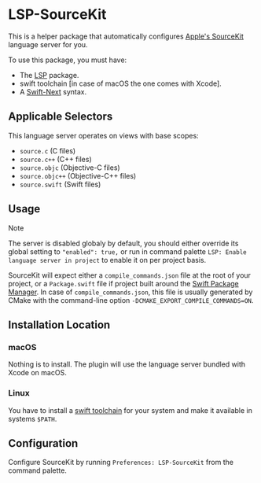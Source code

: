 # LSP-SourceKit

This is a helper package that automatically configures [Apple's SourceKit](https://github.com/apple/sourcekit-lsp) language server for you.

To use this package, you must have:

- The [LSP](https://packagecontrol.io/packages/LSP) package.
- swift toolchain [in case of macOS the one comes with Xcode].
- A [Swift-Next](https://github.com/Swift-Next/Swift-Next) syntax.

## Applicable Selectors

This language server operates on views with base scopes:

- `source.c` (C files)
- `source.c++` (C++ files)
- `source.objc` (Objective-C files)
- `source.objc++` (Objective-C++ files)
- `source.swift` (Swift files)

## Usage

> [!NOTE]
> The server is disabled globaly by default, you should either override its global setting to `"enabled": true,` or run in command palette `LSP: Enable language server in project` to enable it on per project basis.

SourceKit will expect either a `compile_commands.json` file at the root of your project, or a `Package.swift` file if project built around the [Swift Package Manager](https://swift.org/getting-started/#using-the-package-manager).
In case of `compile_commands.json`, this file is usually generated by CMake with the command-line option `-DCMAKE_EXPORT_COMPILE_COMMANDS=ON`.

## Installation Location

### macOS

Nothing is to install. The plugin will use the language server bundled with Xcode on macOS.

### Linux

You have to install a [swift toolchain](https://www.swift.org/install/) for your system and make it available in systems `$PATH`.

## Configuration

Configure SourceKit by running `Preferences: LSP-SourceKit` from the command palette.
